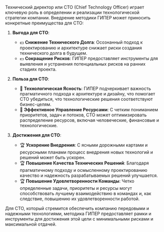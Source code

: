 Технический директор или CTO (Chief Technology Officer) играет ключевую роль в определении и реализации технологической стратегии компании. Внедрение методики ГИПЕР может приносить конкретные преимущества для CTO:

1. **Выгода для CTO**:
    
    - 💵 **Снижение Технического Долга**: Осознанный подход к проектированию и архитектуре снижает риски создания технического долга в будущем.
    - 💵 **Сокращение Рисков**: ГИПЕР предоставляет инструменты для выявления и устранения потенциальных рисков на ранних стадиях проекта.

2. **Польза для CTO**:
    
    - 🧠  **Технологическая Ясность**: ГИПЕР подчеркивает важность прагматичного подхода к архитектуре и дизайну, что помогает CTO убедиться, что технологические решения соответствуют бизнес-целям.
    - 🧠 **Эффективное Управление Ресурсами**: С четким пониманием приоритетов, задач и потоков, CTO может оптимизировать распределение ресурсов, включая человеческие, финансовые и технологические.
    
3. **Достижения для CTO**:
    
    - 🏆 **Ускорение Внедрения**: С ясными дорожными картами и ресурсными планами процесс внедрения новых технологий и решений может быть ускорен.
    - 🏆 **Повышение Качества Технических Решений**: Благодаря прагматичному подходу и осмысленному проектированию качество и надежность разрабатываемых решений улучшается.
    - 🏆 **Повышение Удовлетворенности Команды**: Четко определенные задачи, приоритеты и ресурсы могут способствовать лучшему взаимодействию в командах и, как следствие, повышению их удовлетворенности работой.

Для CTO, который стремится обеспечить компанию передовыми и надежными технологиями, методика ГИПЕР предоставляет рамки и инструменты для достижения этой цели с минимальными рисками и максимальной отдачей.